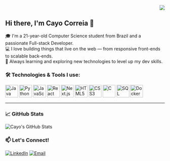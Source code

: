 <!-- Visitor Counter -->
<p align="right">
  <img src="https://hits.seeyoufarm.com/api/count/incr/badge.svg?url=https://github.com/cayof31&count_bg=%237F7FFF&title_bg=%23555555&icon=github.svg&icon_color=%23FFFFFF&title=visits&edge_flat=false"/>
</p>

## Hi there, I'm Cayo Correia 👋

🎓 I'm a 21-year-old Computer Science student from Brazil and a passionate Full-stack Developer.  
💻 I love building things that live on the web — from responsive front-ends to scalable back-ends.  
🚀 Always learning and exploring new technologies to level up my dev skills.

### 🛠️ Technologies & Tools I use:

<p align="left">
  <img src="https://cdn.jsdelivr.net/gh/devicons/devicon/icons/java/java-original.svg" alt="Java" width="40" height="40"/>
  <img src="https://cdn.jsdelivr.net/gh/devicons/devicon/icons/python/python-original.svg" alt="Python" width="40" height="40"/>
  <img src="https://cdn.jsdelivr.net/gh/devicons/devicon/icons/javascript/javascript-original.svg" alt="JavaScript" width="40" height="40"/>
  <img src="https://cdn.jsdelivr.net/gh/devicons/devicon/icons/react/react-original.svg" alt="React" width="40" height="40"/>
  <img src="https://cdn.jsdelivr.net/gh/devicons/devicon/icons/nextjs/nextjs-original.svg" alt="Next.js" width="40" height="40"/>
  <img src="https://cdn.jsdelivr.net/gh/devicons/devicon/icons/html5/html5-original.svg" alt="HTML5" width="40" height="40"/>
  <img src="https://cdn.jsdelivr.net/gh/devicons/devicon/icons/css3/css3-original.svg" alt="CSS3" width="40" height="40"/>
  <img src="https://cdn.jsdelivr.net/gh/devicons/devicon/icons/c/c-original.svg" alt="C" width="40" height="40"/>
  <img src="https://cdn.jsdelivr.net/gh/devicons/devicon/icons/mysql/mysql-original.svg" alt="SQL" width="40" height="40"/>
  <img src="https://cdn.jsdelivr.net/gh/devicons/devicon/icons/docker/docker-original.svg" alt="Docker" width="40" height="40"/>
</p>

---

<!-- opcional: GitHub Stats -->
### 📈 GitHub Stats
<p align="left">
  <img src="https://github-readme-stats.vercel.app/api?username=cayof31&show_icons=true&theme=tokyonight" alt="Cayo's GitHub Stats"/>
</p>

### 📫 Let's Connect!
[![LinkedIn](https://img.shields.io/badge/LinkedIn-blue?style=flat&logo=linkedin&logoColor=white)](https://www.linkedin.com/in/cayof04/)
[![Email](https://img.shields.io/badge/Email-red?style=flat&logo=gmail&logoColor=white)](mailto:cayofelipe31@gmail.com)
